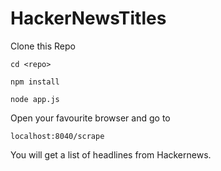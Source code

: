 # HackerNewsTitles

Clone this Repo
```
cd <repo>
```
```
npm install
```
```
node app.js
```
Open your favourite browser and go to
```
localhost:8040/scrape
```

You will get a list of headlines from Hackernews.
